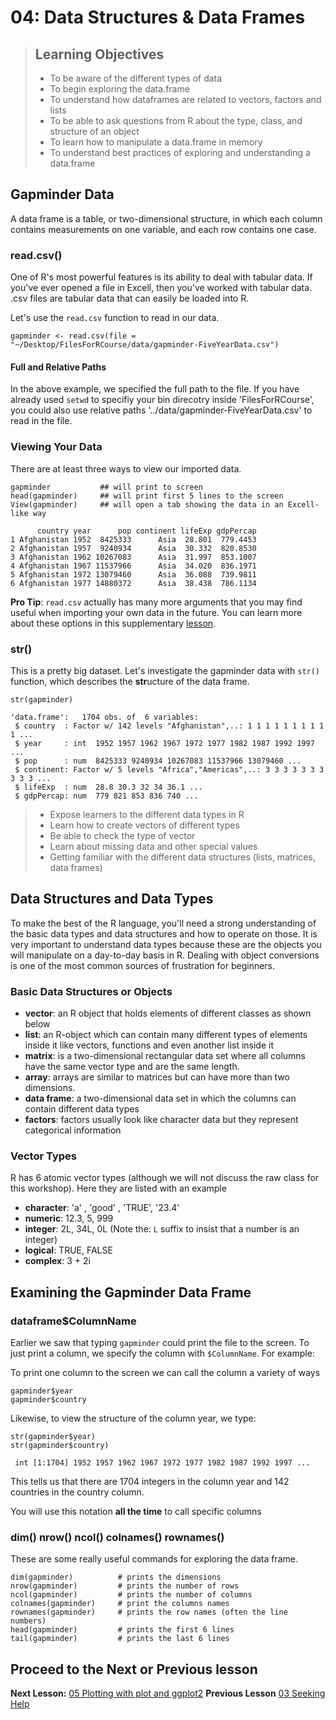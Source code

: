 04: Data Structures & Data Frames
================================

> ## Learning Objectives 
> - To be aware of the different types of data
> - To begin exploring the data.frame
> - To understand how dataframes are related to vectors, factors and lists
> - To be able to ask questions from R about the type, class, and structure of an object
> - To learn how to manipulate a data.frame in memory
> - To understand best practices of exploring and understanding a data.frame 

## Gapminder Data
A data frame is a table, or two-dimensional structure, in which each column contains measurements on one variable, and each row contains one case. 


### read.csv()
One of R's most powerful features is its ability to deal with tabular data. If you've ever opened a file in Excell, then you've worked with tabular data. .csv files are tabular data that can easily be loaded into R.

Let's use the `read.csv` function to read in our data.

~~~{.r}
gapminder <- read.csv(file = "~/Desktop/FilesForRCourse/data/gapminder-FiveYearData.csv")
~~~

#### Full and Relative Paths
In the above example, we specified the full path to the file. If you have already used `setwd` to specifiy your bin direcotry inside 'FilesForRCourse', you could also use relative paths '../data/gapminder-FiveYearData.csv' to read in the file.

### Viewing Your Data 

There are at least three ways to view our imported data.

~~~{.r}
gapminder			## will print to screen
head(gapminder)		## will print first 5 lines to the screen
View(gapminder)		## will open a tab showing the data in an Excell-like way
~~~

~~~{.output}
      country year      pop continent lifeExp gdpPercap
1 Afghanistan 1952  8425333      Asia  28.801  779.4453
2 Afghanistan 1957  9240934      Asia  30.332  820.8530
3 Afghanistan 1962 10267083      Asia  31.997  853.1007
4 Afghanistan 1967 11537966      Asia  34.020  836.1971
5 Afghanistan 1972 13079460      Asia  36.088  739.9811
6 Afghanistan 1977 14880372      Asia  38.438  786.1134
~~~


**Pro Tip**: `read.csv` actually has many more arguments that you may find useful when importing your own data in the future. You can learn more about these options in this supplementary [lesson](01-supp-read-write-csv.html).


### str()
This is a pretty big dataset. Let's investigate the gapminder data with `str()` function, which describes the **str**ucture of the data frame.

~~~{.r}
str(gapminder)
~~~

~~~{.output}
'data.frame':	1704 obs. of  6 variables:
 $ country  : Factor w/ 142 levels "Afghanistan",..: 1 1 1 1 1 1 1 1 1 1 ...
 $ year     : int  1952 1957 1962 1967 1972 1977 1982 1987 1992 1997 ...
 $ pop      : num  8425333 9240934 10267083 11537966 13079460 ...
 $ continent: Factor w/ 5 levels "Africa","Americas",..: 3 3 3 3 3 3 3 3 3 3 ...
 $ lifeExp  : num  28.8 30.3 32 34 36.1 ...
 $ gdpPercap: num  779 821 853 836 740 ...
~~~

> * Expose learners to the different data types in R
> * Learn how to create vectors of different types
> * Be able to check the type of vector
> * Learn about missing data and other special values
> * Getting familiar with the different data structures (lists, matrices, data frames)

## Data Structures and Data Types
To make the best of the R language, you'll need a strong understanding of the basic data types and data structures and how to operate on those. It is very important to understand data types because these are the objects you will manipulate on a day-to-day basis in R. Dealing with object conversions is one of the most common sources of frustration for beginners.

### Basic Data Structures or Objects

- **vector**: an R object that holds elements of different classes as shown below
- **list**: an R-object which can contain many different types of elements inside it like vectors, functions and even another list inside it
- **matrix**: is a two-dimensional rectangular data set where all columns have the same  vector type and are the same length. 
- **array**: arrays are similar to matrices but can have more than two dimensions.
- **data frame**: a two-dimensional data set in which the columns can contain different data types
- **factors**: factors usually look like character data but they represent categorical information

### Vector Types

R has 6 atomic vector types (although we will not discuss the raw class for this workshop). Here they are listed with an example

- **character**: 'a' , 'good' , 'TRUE', '23.4'
- **numeric**: 12.3, 5, 999
- **integer**: 2L, 34L, 0L (Note the: `L` suffix to insist that a number is an integer)
- **logical**: TRUE, FALSE
- **complex**: 3 + 2i


## Examining the Gapminder Data Frame

### dataframe$ColumnName
Earlier we saw that typing `gapminder` could print the file to the screen. To just print a column, we specify the column with `$ColumnName`. For example:

To print one column to the screen we can call the column a variety of ways

~~~{.r}
gapminder$year
gapminder$country
~~~

Likewise, to view the structure of the column year, we type:

~~~{.r}
str(gapminder$year)
str(gapminder$country)
~~~

~~~{.output}
 int [1:1704] 1952 1957 1962 1967 1972 1977 1982 1987 1992 1997 ...
~~~

This tells us that there are 1704 integers in the column year and 142 countries in the country column. 

You will use this notation **all the time** to call specific columns


### dim() nrow() ncol() colnames() rownames()
These are some really useful commands for exploring the data frame.

~~~{.r}
dim(gapminder) 			# prints the dimensions
nrow(gapminder)			# prints the number of rows
ncol(gapminder)			# prints the number of columns
colnames(gapminder)		# print the columns names
rownames(gapminder)		# prints the row names (often the line numbers)
head(gapminder)			# prints the first 6 lines
tail(gapminder)			# prints the last 6 lines
~~~

## Proceed to the Next or Previous lesson
**Next Lesson:** [05 Plotting with plot and ggplot2](https://github.com/raynamharris/R_Intro_for_Bioinformatics/blob/master/05-plotting.md) 
**Previous Lesson** [03 Seeking Help](https://github.com/raynamharris/R_Intro_for_Bioinformatics/blob/master/03-seeking-help.md)  
